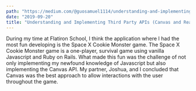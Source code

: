 ```yaml
---
path: "https://medium.com/@guosamuel1114/understanding-and-implementing-third-party-apis-canvas-and-react-dnd-d22eb4216a82"
date: "2019-09-20"
title: "Understanding and Implementing Third Party APIs (Canvas and React DnD)"
---
```


During my time at Flatiron School, I think the application where I had the most fun developing is the Space X Cookie Monster game. The Space X Cookie Monster game is a one-player, survival game using vanilla Javascript and Ruby on Rails. What made this fun was the challenge of not only implementing my newfound knowledge of Javascript but also implementing the Canvas API. My partner, Joshua, and I concluded that Canvas was the best approach to allow interactions with the user throughout the game.
